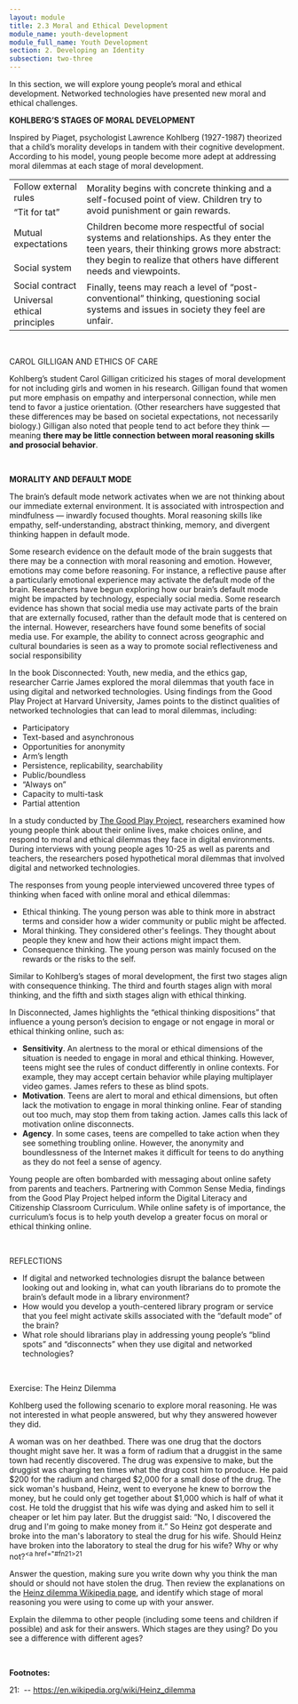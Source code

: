 ```yaml
---
layout: module
title: 2.3 Moral and Ethical Development
module_name: youth-development
module_full_name: Youth Development
section: 2. Developing an Identity
subsection: two-three
---
```


In this section, we will explore young people’s moral and ethical development. Networked technologies have presented new moral and ethical challenges. 


**KOHLBERG’S STAGES OF MORAL DEVELOPMENT** 

Inspired by Piaget, psychologist Lawrence Kohlberg (1927-1987) theorized that a child’s morality develops in tandem with their cognitive development. According to his model, young people become more adept at addressing moral dilemmas at each stage of moral development. 

<table class="basic"> 

  <tr><td>Follow external rules</td><td rowspan ="2">Morality begins with concrete thinking and a self-focused point of view. Children try to avoid punishment or gain rewards.</td></tr> 

  <tr><td>“Tit for tat”</td></tr> 

  <tr><td>Mutual expectations</td><td rowspan ="2">Children become more respectful of social systems and relationships. As they enter the teen years, their thinking grows more abstract: they begin to realize that others have different needs and viewpoints. </td></tr> 

  <tr><td>Social system</td></tr> 

  <tr><td>Social contract</td><td rowspan ="2">Finally, teens may reach a level of “post-conventional” thinking, questioning social systems and issues in society they feel are unfair. </td></tr> 

  <tr><td>Universal ethical principles</td></tr> 

</table>
<br> 

<div class="explanatory">  

  <p><span class="box-title">CAROL GILLIGAN AND ETHICS OF CARE</span></p> 

<p>Kohlberg’s student Carol Gilligan criticized his stages of moral development for not including girls and women in his research. Gilligan found that women put more emphasis on empathy and interpersonal connection, while men tend to favor a justice orientation. (Other researchers have suggested that these differences may be based on societal expectations, not necessarily biology.) Gilligan also noted that people tend to act before they think — meaning <b>there may be little connection between moral reasoning skills and prosocial behavior</b>.</p> 
</div> 
<br>

**MORALITY AND DEFAULT MODE**

The brain’s default mode network activates when we are not thinking about our immediate external environment. It is associated with introspection and mindfulness — inwardly focused thoughts. Moral reasoning skills like empathy, self-understanding, abstract thinking, memory, and divergent thinking happen in default mode.  

Some research evidence on the default mode of the brain suggests that there may be a connection with moral reasoning and emotion. However, emotions may come before reasoning. For instance, a reflective pause after a particularly emotional experience may activate the default mode of the brain. Researchers have begun exploring how our brain’s default mode might be impacted by technology, especially social media. Some research evidence has shown that social media use may activate parts of the brain that are externally focused, rather than the default mode that is centered on the internal. However, researchers have found some benefits of social media use. For example, the ability to connect across geographic and cultural boundaries is seen as a way to promote social reflectiveness and social responsibility 

In the book Disconnected: Youth, new media, and the ethics gap, researcher Carrie James explored the moral dilemmas that youth face in using digital and networked technologies. Using findings from the Good Play Project at Harvard University, James points to the distinct qualities of networked technologies that can lead to moral dilemmas, including: 

- Participatory 
- Text-based and asynchronous 
- Opportunities for anonymity 
- Arm’s length 
- Persistence, replicability, searchability 
- Public/boundless 
- “Always on” 
- Capacity to multi-task 
- Partial attention 

In a study conducted by <a href="http://www.pz.harvard.edu/projects/the-good-play-project" target="_blank">The Good Play Project</a>, researchers examined how young people think about their online lives, make choices online, and respond to moral and ethical dilemmas they face in digital environments. During interviews with young people ages 10-25 as well as parents and teachers, the researchers posed hypothetical moral dilemmas that involved digital and networked technologies.  

The responses from young people interviewed uncovered three types of thinking when faced with online moral and ethical dilemmas: 

- Ethical thinking. The young person was able to think more in abstract terms and consider how a wider community or public might be affected. 
- Moral thinking. They considered other's feelings. They thought about people they knew and how their actions might impact them. 
- Consequence thinking. The young person was mainly focused on the rewards or the risks to the self. 

Similar to Kohlberg’s stages of moral development, the first two stages align with consequence thinking. The third and fourth stages align with moral thinking, and the fifth and sixth stages align with ethical thinking. 

In Disconnected, James highlights the “ethical thinking dispositions” that influence a young person’s decision to engage or not engage in moral or ethical thinking online, such as: 

- **Sensitivity**. An alertness to the moral or ethical dimensions of the situation is needed to engage in moral and ethical thinking. However, teens might see the rules of conduct differently in online contexts. For example, they may accept certain behavior while playing multiplayer video games. James refers to these as blind spots. 
- **Motivation**. Teens are alert to moral and ethical dimensions, but often lack the motivation to engage in moral thinking online. Fear of standing out too much, may stop them from taking action. James calls this lack of motivation online disconnects. 
- **Agency**. In some cases, teens are compelled to take action when they see something troubling online. However, the anonymity and boundlessness of the Internet makes it difficult for teens to do anything as they do not feel a sense of agency. 

Young people are often bombarded with messaging about online safety from parents and teachers. Partnering with Common Sense Media, findings from the Good Play Project helped inform the Digital Literacy and Citizenship Classroom Curriculum. While online safety is of importance, the curriculum’s focus is to help youth develop a greater focus on moral or ethical thinking online. 

<br>
<div class="reflection"> 

  <p><span class="box-title">REFLECTIONS</span></p> 
  <ul>
  <li>If digital and networked technologies disrupt the balance between looking out and looking in, what can youth librarians do to promote the brain’s default mode in a library environment?</li>

  <li>How would you develop a youth-centered library program or service that you feel might activate skills associated with the “default mode” of the brain?</li> 

  <li>What role should librarians play in addressing young people’s “blind spots” and “disconnects” when they use digital and networked technologies?</li>
  </ul>
</div>

<br>
<div class="reflection"> 

  <p><span class="box-title">Exercise: The Heinz Dilemma</span></p> 
  <p>
  Kohlberg used the following scenario to explore moral reasoning. He was not interested in what people answered, but why they answered however they did.<br>

A woman was on her deathbed. There was one drug that the doctors thought might save her. It was a form of radium that a druggist in the same town had recently discovered. The drug was expensive to make, but the druggist was charging ten times what the drug cost him to produce. He paid $200 for the radium and charged $2,000 for a small dose of the drug. The sick woman's husband, Heinz, went to everyone he knew to borrow the money, but he could only get together about $1,000 which is half of what it cost. He told the druggist that his wife was dying and asked him to sell it cheaper or let him pay later. But the druggist said: “No, I discovered the drug and I'm going to make money from it.” So Heinz got desperate and broke into the man's laboratory to steal the drug for his wife. Should Heinz have broken into the laboratory to steal the drug for his wife? Why or why not?<sup><a href="#fn21>21</a></sup> <br>

Answer the question, making sure you write down why you think the man should or should not have stolen the drug. Then review the explanations on the <a href="https://en.wikipedia.org/wiki/Heinz_dilemma">Heinz dilemma Wikipedia page</a>, and identify which stage of moral reasoning you were using to come up with your answer.<br>

Explain the dilemma to other people (including some teens and children if possible) and ask for their answers. Which stages are they using? Do you see a difference with different ages?<br>
  </p>
</div>
<br>


**Footnotes:**

<a name="fn21">21</a>:  -- <a href="https://en.wikipedia.org/wiki/Heinz_dilemma" target="_blank">https://en.wikipedia.org/wiki/Heinz_dilemma</a>
